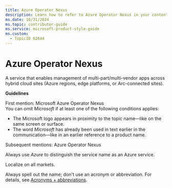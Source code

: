 ```yaml
---
title: Azure Operator Nexus
description: Learn how to refer to Azure Operator Nexus in your content.
ms.date: 10/31/2024
ms.topic: contributor-guide
ms.service: microsoft-product-style-guide
ms.custom:
  - TopicID 62644
---
```



# Azure Operator Nexus

A service that enables management of multi-part/multi-vendor apps across hybrid cloud sites (Azure regions, edge platforms, or Arc-connected sites).

**Guidelines**

First mention: Microsoft Azure Operator Nexus  
You can omit *Microsoft* if at least one of the following conditions applies:  

- The Microsoft logo appears in proximity to the topic name—like on the same screen or surface.  
- The word *Microsoft* has already been used in text earlier in the communication—like in an earlier reference to a product name.  

Subsequent mentions: Azure Operator Nexus  

Always use *Azure* to distinguish the service name as an Azure service.  

Localize on all markets.  

Always spell out the name; don't use an acronym or abbreviation. For details, see [Acronyms + abbreviations](~\acronyms-and-abbreviations.md).  

